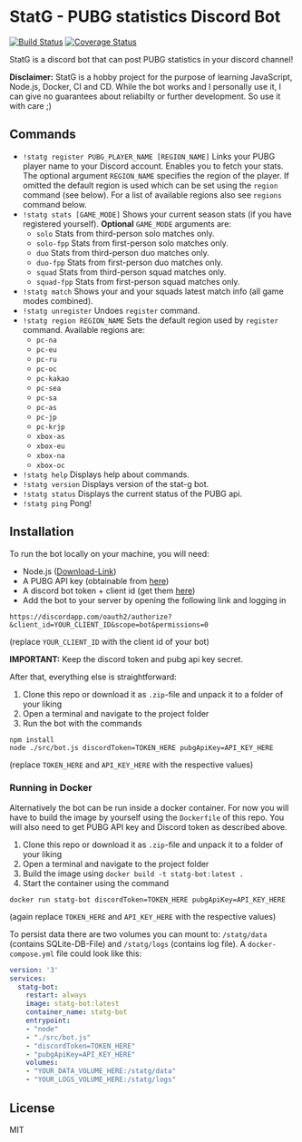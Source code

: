 # StatG - PUBG statistics Discord Bot

[![Build Status](https://travis-ci.org/kuper-adrian/statg-bot.svg?branch=master)](https://travis-ci.org/kuper-adrian/statg-bot)
[![Coverage Status](https://coveralls.io/repos/github/kuper-adrian/statg-bot/badge.svg?branch=master)](https://coveralls.io/github/kuper-adrian/statg-bot?branch=master)

StatG is a discord bot that can post PUBG statistics in your discord channel!

**Disclaimer:** StatG is a hobby project for the purpose of learning JavaScript, Node.js, Docker, CI and CD. While the bot works and I personally use it, I can give no guarantees about reliabilty or further development. So use it with care ;)

## Commands

* `!statg register PUBG_PLAYER_NAME [REGION_NAME]` 
  Links your PUBG player name to your Discord account. Enables you to fetch your stats.
  The optional argument `REGION_NAME` specifies the region of the player. If omitted the default region is used which can be set using the `region` command (see below). For a list of available regions also see `regions` command below.
* `!statg stats [GAME_MODE]` Shows your current season stats (if you have registered yourself). **Optional** `GAME_MODE` arguments are:
    * `solo` Stats from third-person solo matches only.
    * `solo-fpp` Stats from first-person solo matches only.
    * `duo` Stats from third-person duo matches only.
    * `duo-fpp` Stats from first-person duo matches only.
    * `squad` Stats from third-person squad matches only.
    * `squad-fpp` Stats from first-person squad matches only.
* `!statg match`
  Shows your and your squads latest match info (all game modes combined).
* `!statg unregister`
  Undoes `register` command.
* `!statg region REGION_NAME`
  Sets the default region used by `register` command. Available regions are:
    * `pc-na`
    * `pc-eu`
    * `pc-ru`
    * `pc-oc`
    * `pc-kakao`
    * `pc-sea`
    * `pc-sa`
    * `pc-as`
    * `pc-jp`
    * `pc-krjp`
    * `xbox-as`
    * `xbox-eu`
    * `xbox-na`
    * `xbox-oc`
* `!statg help`
  Displays help about commands.
* `!statg version`
  Displays version of the stat-g bot.
* `!statg status`
  Displays the current status of the PUBG api.
* `!statg ping`
  Pong!

## Installation

To run the bot locally on your machine, you will need:

 - Node.js ([Download-Link](https://nodejs.org/en/))
 - A PUBG API key (obtainable from [here](https://developer.playbattlegrounds.com/))
 - A discord bot token + client id (get them [here](https://discordapp.com/login?redirect_to=/developers/applications/me))
 - Add the bot to your server by opening the following link and logging in
 ```
 https://discordapp.com/oauth2/authorize?&client_id=YOUR_CLIENT_ID&scope=bot&permissions=0
 ```
 (replace `YOUR_CLIENT_ID` with the client id of your bot)

**IMPORTANT:** Keep the discord token and pubg api key secret.

After that, everything else is straightforward:
1. Clone this repo or download it as `.zip`-file and unpack it to a folder of your liking
2. Open a terminal and navigate to the project folder
3. Run the bot with the commands
```
npm install
node ./src/bot.js discordToken=TOKEN_HERE pubgApiKey=API_KEY_HERE
```
(replace `TOKEN_HERE` and `API_KEY_HERE` with the respective values)

### Running in Docker

Alternatively the bot can be run inside a docker container. For now you will have to build the image by yourself using the `Dockerfile` of this repo. You will also need to get PUBG API key and Discord token as described above.

1. Clone this repo or download it as `.zip`-file and unpack it to a folder of your liking
2. Open a terminal and navigate to the project folder
3. Build the image using `docker build -t statg-bot:latest .`
4. Start the container using the command
```
docker run statg-bot discordToken=TOKEN_HERE pubgApiKey=API_KEY_HERE
```
(again replace `TOKEN_HERE` and `API_KEY_HERE` with the respective values)

To persist data there are two volumes you can mount to: `/statg/data` (contains SQLite-DB-File) and `/statg/logs` (contains log file). A `docker-compose.yml` file could look like this:
```yaml
version: '3'
services:
  statg-bot:
    restart: always
    image: statg-bot:latest
    container_name: statg-bot
    entrypoint: 
    - "node"
    - "./src/bot.js"
    - "discordToken=TOKEN_HERE"
    - "pubgApiKey=API_KEY_HERE"
    volumes: 
    - "YOUR_DATA_VOLUME_HERE:/statg/data"
    - "YOUR_LOGS_VOLUME_HERE:/statg/logs"
```

## License
MIT

